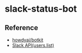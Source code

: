 # slack-status-bot

## Reference

- [howdyai/botkit](https://github.com/howdyai/botkit)
- [Slack API(users.list)](https://api.slack.com/methods/users.list)
